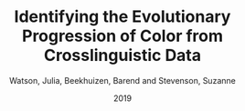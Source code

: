 ---
author: Watson, Julia, Beekhuizen, Barend and Stevenson, Suzanne
date: 2019
title: Identifying the Evolutionary Progression of Color from Crosslinguistic Data
category: proceedings
booktitle: {Proceedings of the 41st Annual Conference of the Cognitive Science Society}
---